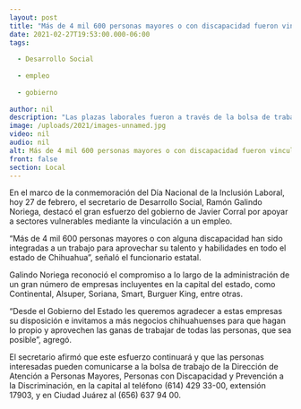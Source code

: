 ```yaml
---
layout: post
title: "Más de 4 mil 600 personas mayores o con discapacidad fueron vinculadas a un empleo por Desarrollo Social"
date: 2021-02-27T19:53:00.000-06:00
tags:
  
  - Desarrollo Social
  
  - empleo
  
  - gobierno
  
author: nil
description: "Las plazas laborales fueron a través de la bolsa de trabajo de la Dirección de Atención a Personas Mayores, Personas con Discapacidad y Prevención a la Discriminación en empresas incluyentes de la capital del estado"
image: /uploads/2021/images-unnamed.jpg
video: nil
audio: nil
alt: Más de 4 mil 600 personas mayores o con discapacidad fueron vinculadas a un empleo por Desarrollo Social
front: false
section: Local
---
```


En el marco de la conmemoración del Día Nacional de la Inclusión Laboral, hoy 27 de febrero, el secretario de Desarrollo Social, Ramón Galindo Noriega, destacó el gran esfuerzo del gobierno de Javier Corral por apoyar a sectores vulnerables mediante la vinculación a un empleo.

“Más de 4 mil 600 personas mayores o con alguna discapacidad han sido integradas a un trabajo para aprovechar su talento y habilidades en todo el estado de Chihuahua”, señaló el funcionario estatal.

Galindo Noriega reconoció el compromiso a lo largo de la administración de un gran número de empresas incluyentes en la capital del estado, como Continental, Alsuper, Soriana, Smart, Burguer King, entre otras.

“Desde el Gobierno del Estado les queremos agradecer a estas empresas su disposición e invitamos a más negocios chihuahuenses para que hagan lo propio y aprovechen las ganas de trabajar de todas las personas, que sea posible”, agregó.

El secretario afirmó que este esfuerzo continuará y que las personas interesadas pueden comunicarse a la bolsa de trabajo de la Dirección de Atención a Personas Mayores, Personas con Discapacidad y Prevención a la Discriminación, en la capital al teléfono (614) 429 33-00, extensión 17903, y en Ciudad Juárez al (656) 637 94 00.